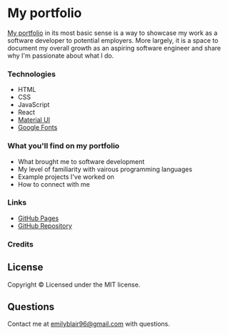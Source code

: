 # My portfolio

[My portfolio](https://emblair96.github.io/) in its most basic sense is a way to showcase my work as a software developer to potential employers.  More largely, it is a space to document my overall growth as an aspiring software engineer and share why I'm passionate about what I do.

### Technologies
* HTML
* CSS
* JavaScript
* React
* [Material UI](https://material-ui.com/)
* [Google Fonts](https://fonts.google.com/)

### What you'll find on my portfolio
* What brought me to software development
* My level of familiarity with vairous programming languages
* Example projects I've worked on
* How to connect with me

### Links 
* [GitHub Pages](https://emblair96.github.io/)
* [GitHub Repository](https://github.com/emblair96/emblair96.github.io)

### Credits
 

## License
Copyright &copy; Licensed under the MIT license.

## Questions
Contact me at emilyblair96@gmail.com with questions.
